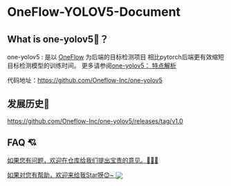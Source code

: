 # OneFlow-YOLOV5-Document

##  What is one-yolov5🤔️？
one-yolov5 : 是以 [OneFlow](https://github.com/Oneflow-Inc/oneflow) 为后端的目标检测项目
相比pytorch后端更有效缩短目标检测模型的训练时间。
更多请参阅[one-yolov5： 特点解析](https://start.oneflow.org/oneflow-yolo-doc/tutorials/00_chapter/overview.html)

代码地址：<a href="https://github.com/Oneflow-Inc/one-yolov5">https://github.com/Oneflow-Inc/one-yolov5</a>

## 发展历史🚀

 <a href="https://github.com/Oneflow-Inc/one-yolov5/releases/tag/v1.0" target="blank" > https://github.com/Oneflow-Inc/one-yolov5/releases/tag/v1.0 </a>



## FAQ 💘
<a href="https://github.com/Oneflow-Inc/one-yolov5/issues/new"  target="blank"  >如果您有问题，欢迎在仓库给我们提出宝贵的意见。🌟🌟🌟</a>

<a href="https://github.com/Oneflow-Inc/one-yolov5" target="blank" >
如果对您有帮助，欢迎来给我Star呀😊~  
<img src="https://oneflow-static.oss-cn-beijing.aliyuncs.com/one-yolo/document/concluding_remarks.gif" align="center">
</a>
